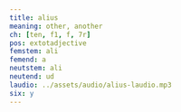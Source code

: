 ```yaml
---
title: alius
meaning: other, another
ch: [ten, f1, f, 7r]
pos: extotadjective
femstem: ali
femend: a
neutstem: ali
neutend: ud
laudio: ../assets/audio/alius-laudio.mp3
six: y
---
```

